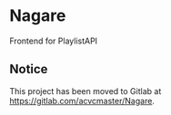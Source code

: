 # Nagare

Frontend for PlaylistAPI

## Notice

This project has been moved to Gitlab at https://gitlab.com/acvcmaster/Nagare.